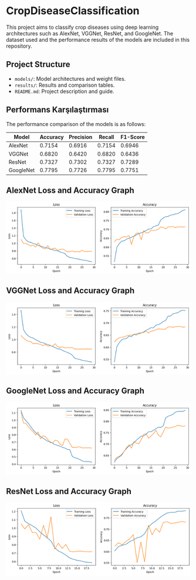 # CropDiseaseClassification

This project aims to classify crop diseases using deep learning architectures such as AlexNet, VGGNet, ResNet, and GoogleNet. The dataset used and the performance results of the models are included in this repository.


## Project Structure

- `models/`: Model architectures and weight files.
- `results/`: Results and comparison tables.
- `README.md`: Project description and guide.

## Performans Karşılaştırması

The performance comparison of the models is as follows:

| Model     | Accuracy | Precision | Recall | F1-Score |
|-----------|----------|-----------|--------|----------|
| AlexNet   | 0.7154   | 0.6916    | 0.7154 | 0.6946   |
| VGGNet    | 0.6820   | 0.6420    | 0.6820 | 0.6436   |
| ResNet    | 0.7327   | 0.7302    | 0.7327 | 0.7289   |
| GoogleNet | 0.7795   | 0.7726    | 0.7795 | 0.7751   |


## AlexNet Loss and Accuracy Graph

![Model Performansı](pictures/alexnet.png)


## VGGNet Loss and Accuracy Graph

![Model Performansı](pictures/vggnet.png)


## GoogleNet Loss and Accuracy Graph

![Model Performansı](pictures/googlenet.png)


## ResNet Loss and Accuracy Graph

![Model Performansı](pictures/resnet.png)






